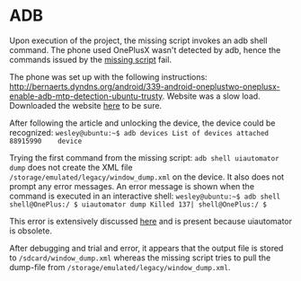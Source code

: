 # ADB

Upon execution of the project, the missing script invokes an adb shell command. The phone used OnePlusX wasn't detected by adb, hence the commands issued by the [missing script](https://github.com/wesleyvanderlee/Thesis/blob/master/Literature/BSc.%20FSM%20Learner/make_dump.sh) fail.

The phone was set up with the following instructions: http://bernaerts.dyndns.org/android/339-android-oneplustwo-oneplusx-enable-adb-mtp-detection-ubuntu-trusty. Website was a slow load. Downloaded the website [here](https://github.com/wesleyvanderlee/Thesis/blob/master/Literature/BSc.%20FSM%20Learner/sources/OnePlus%20Two%20&%20OnePlus%20X%20-%20Enable%20ADB%20and%20MTP%20under%20Ubuntu.pdf) to be sure.

After following the article and unlocking the device, the device could be recognized:
`wesley@ubuntu:~$ adb devices
List of devices attached
88915990	device
`

Trying the first command from the missing script: `adb shell uiautomator dump` does not create the XML file `/storage/emulated/legacy/window_dump.xml` on the device. It also does not prompt any error messages. An error message is shown when the command is executed in an interactive shell:
`
wesley@ubuntu:~$ adb shell
shell@OnePlus:/ $ uiautomator dump
Killed 137|
shell@OnePlus:/ $
`

This error is extensively discussed [here](https://github.com/dtmilano/AndroidViewClient/issues/175) and is present because uiautomator is obsolete.

After debugging and trial and error, it appears that the output file is stored to `/sdcard/window_dump.xml` whereas the missing script tries to pull the dump-file from `/storage/emulated/legacy/window_dump.xml`.
